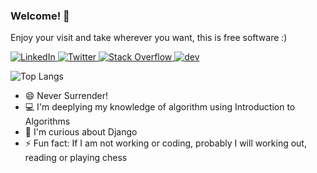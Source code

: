 ### Welcome! 👋

Enjoy your visit and take wherever you want, this is free software :)

  <p align="left">
    <a href="http://www.linkedin.com/in/magutierrezinformatica/">
      <img alt="LinkedIn" src="https://img.shields.io/badge/linkedin%20-%230077B5.svg?&style=for-the-badge&logo=linkedin&logoColor=white"/>
    </a>
    <a href="https://twitter.com/mainformatico">
      <img alt="Twitter" src="https://img.shields.io/badge/Twitter%20-%231DA1F2.svg?&style=for-the-badge&logo=Twitter&logoColor=white"/>
    </a>
    <a href="https://stackoverflow.com/users/5182470/mainformatico">
      <img alt="Stack Overflow" src="https://img.shields.io/badge/-Stack%20overflow-FE7A16?style=for-the-badge&logo=stack-overflow&logoColor=white"/>
    </a>
    <a href="https://dev.to/mainformatico">
      <img alt="dev" src="https://camo.githubusercontent.com/a9a2d68ad493ff831774f24528ff151a3fd455c80122dcaa44af2475300b51b5/68747470733a2f2f696d672e736869656c64732e696f2f62616467652f6465762e746f2d3041304130413f7374796c653d666f722d7468652d6261646765266c6f676f3d6465762e746f266c6f676f436f6c6f723d7768697465"/>
    </a>
  </p>
  
![Top Langs](https://github-readme-stats.vercel.app/api/top-langs/?username=MAInformatico&layout=compact)            
  

- 😄 Never Surrender!
- 💻 I'm deeplying my knowledge of algorithm using Introduction to Algorithms
- 🌱 I'm curious about Django
- ⚡ Fun fact: If I am not working or coding, probably I will working out, reading or playing chess



<!--
**MAInformatico/MAInformatico** is a ✨ _special_ ✨ repository because its `README.md` (this file) appears on your GitHub profile.

Here are some ideas to get you started:

- 🔭 I’m currently working on ...
- 🌱 I’m currently learning ...
- 👯 I’m looking to collaborate on ...
- 🤔 I’m looking for help with ...
- 💬 Ask me about ...
- 📫 How to reach me: ...
- 😄 Pronouns: ...
- ⚡ Fun fact: ...
-->
